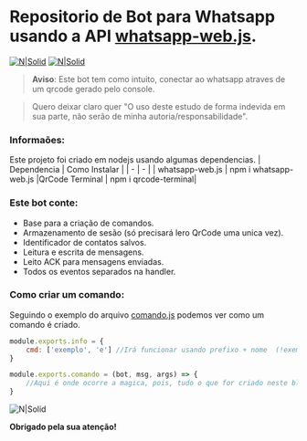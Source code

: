 # Repositorio de Bot para Whatsapp usando a API [whatsapp-web.js](https://pedroslopez.me/whatsapp-web.js/).

[![N|Solid](https://cdn.discordapp.com/attachments/631607183301148672/724397007170568313/paypal.png)](https://www.paypal.com/cgi-bin/webscr?cmd=_donations&business=fabinhoec2210@gmail.com&item_name=F%C3%A1bio&currency_code=BRL)  [![N|Solid](https://cdn.discordapp.com/attachments/631607183301148672/724397005543178270/picpay.png)](https://app.picpay.com/user/smuu)

> **Aviso**: Este bot tem como intuito, conectar ao whatsapp atraves de um qrcode gerado pelo console.

> Quero deixar claro quer "O uso deste estudo de forma indevida em sua parte, não serão de minha autoria/responsabilidade".


### Informaões:
 Este projeto foi criado em nodejs usando algumas dependencias.
 | Dependencia | Como Instalar |
| - | - |
| whatsapp-web.js | npm i whatsapp-web.js
|QrCode Terminal | npm i qrcode-terminal|


### Este bot conte:
- Base para a criação de comandos.
- Armazenamento de sesão (só precisará lero QrCode uma unica vez).
- Identificador de contatos salvos.
- Leitura e escrita de mensagens.
- Leito ACK para mensagens enviadas.
- Todos os eventos separados na handler.


### Como criar um comando:
Seguindo o exemplo do arquivo [comando.js](/handler/comandos/exemplo/comando.js) podemos ver como um comando é criado.

```js
module.exports.info = {
    cmd: ['exemplo', 'e'] //Irá funcionar usando prefixo + nome  (!exemplo ou !e)
}

module.exports.comando = (bot, msg, args) => {
    //Aqui é onde ocorre a magica, pois, tudo o que for criado neste bloco será executado ao chamar o comando.
}
```

![N|Solid](https://cdn.discordapp.com/attachments/539435716011360286/725946860878954547/unknown.png)



**Obrigado pela sua atenção!**
	
